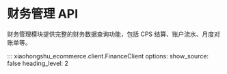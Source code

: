 # 财务管理 API

财务管理模块提供完整的财务数据查询功能，包括 CPS 结算、账户流水、月度对账单等。

::: xiaohongshu_ecommerce.client.FinanceClient
    options:
      show_source: false
      heading_level: 2
